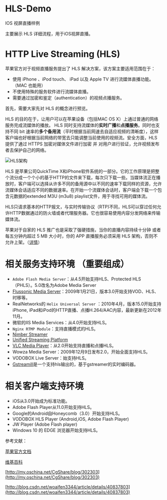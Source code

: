 # HLS-Demo
IOS 视屏直播样例

主要展示 HLS 详细流程，用于iOS视屏直播。

# HTTP Live Streaming (HLS) 

苹果官方对于视频直播服务提出了 HLS 解决方案，该方案主要适用范围在于：

* 使用 iPhone 、iPod touch、 iPad 以及 Apple TV 进行流媒体直播功能。（MAC 也能用）
* 不使用特殊的服务软件进行流媒体直播。
* 需要通过加密和鉴定（authentication）的视频点播服务。

首先，需要大家先对 HLS 的概念进行预览。

HLS 的目的在于，让用户可以在苹果设备（包括MAC OS X）上通过普通的网络服务完成流媒体的播放。 HLS 同时支持流媒体的**实时广播**和**点播服务**。同时也支持不同 bit 速率的**多个备用流**（平时根据当前网速去自适应视频的清晰度），这样客户端也好根据当前网络的带宽去只能调整当前使用的视频流。安全方面，HLS 提供了通过 HTTPS 加密对媒体文件进行加密 并 对用户进行验证，允许视频发布者去保护自己的网络。

![HLS架构](https://developer.apple.com/library/ios/documentation/NetworkingInternet/Conceptual/StreamingMediaGuide/art/transport_stream_2x.png)

HLS 是苹果公司QuickTime X和iPhone软件系统的一部分。它的工作原理是把整个流分成一个个小的基于HTTP的文件来下载，每次只下载一些。当媒体流正在播放时，客户端可以选择从许多不同的备用源中以不同的速率下载同样的资源，允许流媒体会话适应不同的数据速率。在开始一个流媒体会话时，客户端会下载一个包含元数据的extended M3U (m3u8) playlist文件，用于寻找可用的媒体流。

HLS只请求基本的HTTP报文，与实时传输协议（RTP)不同，HLS可以穿过任何允许HTTP数据通过的防火墙或者代理服务器。它也很容易使用内容分发网络来传输媒体流。

苹果对于自家的 HLS 推广也是采取了强硬措施，当你的直播内容持续十分钟
或者每五分钟内超过 5 MB 大小时，你的 APP 直播服务必须采用 HLS 架构，否则不允许上架。（[详情](https://developer.apple.com/library/ios/documentation/NetworkingInternet/Conceptual/StreamingMediaGuide/UsingHTTPLiveStreaming/UsingHTTPLiveStreaming.html#//apple_ref/doc/uid/TP40008332-CH102-SW5)）

# 相关服务支持环境 （重要组成）
* `Adobe Flash Media Server`：从4.5开始支持HLS、Protected HLS（PHLS）。5.0改名为Adobe Media Server
* [Flussonic Media Server](http://www.flussonic.com/)：2009年1月21日，版本3.0开始支持VOD、HLS、时移等。
* RealNetworks的 `Helix Universal Server` ：2010年4月，版本15.0开始支持iPhone, iPad和iPod的HTTP直播、点播H.264/AAC内容，最新更新在2012年11月。
* 微软的IIS Media Services：从4.0开始支持HLS。
* `Nginx RTMP Module`：支持直播模式的HLS。
* [Nimber Streamer](https://wmspanel.com/nimble)
* [Unified Streaming Platform](http://www.unified-streaming.com/)
* [VLC Media Player](https://zh.wikipedia.org/wiki/VLC_Media_Player)：从2.0开始支持直播和点播HLS。
* Wowza Media Server：2009年12月9日发布2.0，开始全面支持HLS。
* VODOBOX Live Server：始支持HLS。
* [Gstreamill](http://github.com/i4tv/gstreamill)是一个支持hls输出的，基于gstreamer的实时编码器。

# 相关客户端支持环境
* iOS从3.0开始成为标准功能。
* Adobe Flash Player从11.0开始支持HLS。
* Google的Android自Honeycomb（3.0）开始支持HLS。
* VODOBOX HLS Player (Android,iOS, Adobe Flash Player)
* JW Player (Adobe Flash player)
* Windows 10 的 EDGE 浏览器开始支持HLS。

参考文献：

[苹果官方文档](https://developer.apple.com/library/ios/documentation/NetworkingInternet/Conceptual/StreamingMediaGuide/HTTPStreamingArchitecture/HTTPStreamingArchitecture.html#//apple_ref/doc/uid/TP40008332-CH101-SW4)

[维基百科](https://zh.wikipedia.org/wiki/HTTP_Live_Streaming#.E5.AE.A2.E6.88.B7.E7.AB.AF.E6.94.AF.E6.8C.81)

[http://my.oschina.net/CgShare/blog/302303](http://my.oschina.net/CgShare/blog/302303)

[http://blog.csdn.net/woaifen3344/article/details/40837803](http://blog.csdn.net/woaifen3344/article/details/40837803)